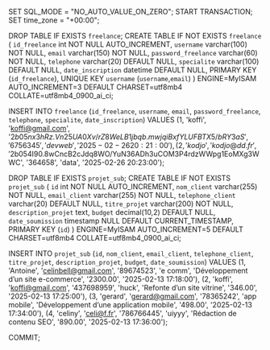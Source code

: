 SET SQL_MODE = "NO_AUTO_VALUE_ON_ZERO";
START TRANSACTION;
SET time_zone = "+00:00";

DROP TABLE IF EXISTS `freelance`;
CREATE TABLE IF NOT EXISTS `freelance` (
  `id_freelance` int NOT NULL AUTO_INCREMENT,
  `username` varchar(100) NOT NULL,
  `email` varchar(150) NOT NULL,
  `password_freelance` varchar(60) NOT NULL,
  `telephone` varchar(20) DEFAULT NULL,
  `specialite` varchar(100) DEFAULT NULL,
  `date_inscription` datetime DEFAULT NULL,
  PRIMARY KEY (`id_freelance`),
  UNIQUE KEY `username` (`username`,`email`)
) ENGINE=MyISAM AUTO_INCREMENT=3 DEFAULT CHARSET=utf8mb4 COLLATE=utf8mb4_0900_ai_ci;

INSERT INTO `freelance` (`id_freelance`, `username`, `email`, `password_freelance`, `telephone`, `specialite`, `date_inscription`) VALUES
(1, 'koffi', 'koffi@gmail.com', '$2b$05$nx3hRz.Vn25UA0Xv/rZ8WeLB1jbqb.mwjqiBxfYLUFBTX5/bRY3aS', '6756345', 'dev web', '2025-02-26 20:21:00'),
(2, 'kodjo', 'kodjo@dd.fr', '$2b$05$4I90.8wCncB2cJdq8WO/YuN36ADh3uCOM3P4rdzWWpg1EoMXg3WWC', '364658', 'data', '2025-02-26 20:23:00');

DROP TABLE IF EXISTS `projet_sub`;
CREATE TABLE IF NOT EXISTS `projet_sub` (
  `id` int NOT NULL AUTO_INCREMENT,
  `nom_client` varchar(255) NOT NULL,
  `email_client` varchar(255) NOT NULL,
  `telephone_client` varchar(20) DEFAULT NULL,
  `titre_projet` varchar(200) NOT NULL,
  `description_projet` text,
  `budget` decimal(10,2) DEFAULT NULL,
  `date_soumission` timestamp NULL DEFAULT CURRENT_TIMESTAMP,
  PRIMARY KEY (`id`)
) ENGINE=MyISAM AUTO_INCREMENT=5 DEFAULT CHARSET=utf8mb4 COLLATE=utf8mb4_0900_ai_ci;

INSERT INTO `projet_sub` (`id`, `nom_client`, `email_client`, `telephone_client`, `titre_projet`, `description_projet`, `budget`, `date_soumission`) VALUES
(1, 'Antoine', 'celinbell@gmail.com', '89674523', 'e comm', 'Développement d’un site e-commerce', '2300.00', '2025-02-13 17:18:00'),
(2, 'koffi', 'koffi@gmail.com', '437698959', 'huck', 'Refonte d’un site vitrine', '346.00', '2025-02-13 17:25:00'),
(3, 'gerard', 'gerard@gmail.com', '78365242', 'app mobile', 'Développement d’une application mobile', '498.00', '2025-02-13 17:34:00'),
(4, 'celiny', 'celi@f.fr', '786766445', 'uiyyy', 'Rédaction de contenu SEO', '890.00', '2025-02-13 17:36:00');

COMMIT;
